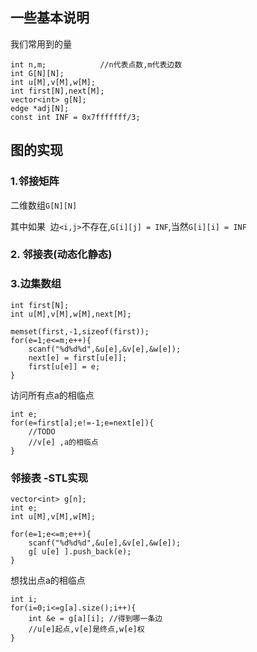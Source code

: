 

## 一些基本说明

我们常用到的量

```
int n,m;            //n代表点数,m代表边数
int G[N][N];
int u[M],v[M],w[M];
int first[N],next[M];
vector<int> g[N];
edge *adj[N];
const int INF = 0x7fffffff/3;
```

## 图的实现

### 1.邻接矩阵

二维数组`G[N][N]`

其中如果  边`<i,j>`不存在,`G[i][j] = INF`,当然`G[i][i] = INF`



### 2. 邻接表(动态化静态)


### 3.边集数组

```
int first[N];
int u[M],v[M],w[M],next[M];

memset(first,-1,sizeof(first));
for(e=1;e<=m;e++){
    scanf("%d%d%d",&u[e],&v[e],&w[e]);
    next[e] = first[u[e]];
    first[u[e]] = e;
}
```

访问所有点a的相临点
```
int e;
for(e=first[a];e!=-1;e=next[e]){
    //TODO 
    //v[e] ,a的相临点
}
```

### 邻接表 -STL实现

```
vector<int> g[n];
int e;
int u[M],v[M],w[M];

for(e=1;e<=m;e++){
    scanf("%d%d%d",&u[e],&v[e],&w[e]);
    g[ u[e] ].push_back(e);
}

```

想找出点a的相临点

```
int i;
for(i=0;i<=g[a].size();i++){
    int &e = g[a][i]; //得到哪一条边
    //u[e]起点,v[e]是终点,w[e]权
}
```
